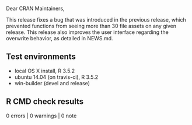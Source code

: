 Dear CRAN Maintainers,

This release fixes a bug that was introduced in the previous release,
which prevented functions from seeing more than 30 file assets on 
any given release.  This release also improves the user interface
regarding the overwrite behavior, as detailed in NEWS.md.  


## Test environments

* local OS X install, R 3.5.2
* ubuntu 14.04 (on travis-ci), R 3.5.2
* win-builder (devel and release)

## R CMD check results

0 errors | 0 warnings | 0 note

